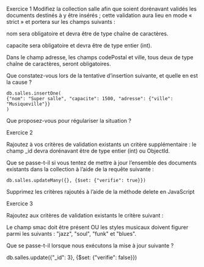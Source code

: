 Exercice 1 
Modifiez la collection salle afin que soient dorénavant validés les documents destinés à y être insérés ; cette validation aura lieu en mode « strict » et portera sur les champs suivants :

nom sera obligatoire et devra être de type chaîne de caractères.

capacite sera obligatoire et devra être de type entier (int).

Dans le champ adresse, les champs codePostal et ville, tous deux de type chaîne de caractères, seront obligatoires.

Que constatez-vous lors de la tentative d’insertion suivante, et quelle en est la cause ?

```
db.salles.insertOne( 
{"nom": "Super salle", "capacite": 1500, "adresse": {"ville": "Musiqueville"}} 
) 
```

Que proposez-vous pour régulariser la situation ?

Exercice 2

Rajoutez à vos critères de validation existants un critère supplémentaire : le champ _id devra dorénavant être de type entier (int) ou ObjectId.

Que se passe-t-il si vous tentez de mettre à jour l’ensemble des documents existants dans la collection à l’aide de la requête suivante :

```
db.salles.updateMany({}, {$set: {"verifie": true}}) 
```

Supprimez les critères rajoutés à l’aide de la méthode delete en JavaScript


Exercice 3

Rajoutez aux critères de validation existants le critère suivant :

Le champ smac doit être présent OU les styles musicaux doivent figurer parmi les suivants : "jazz", "soul", "funk" et "blues".

Que se passe-t-il lorsque nous exécutons la mise à jour suivante ?


db.salles.update({"_id": 3}, {$set: {"verifie": false}}) 
